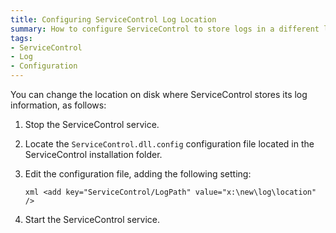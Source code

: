```yaml
---
title: Configuring ServiceControl Log Location
summary: How to configure ServiceControl to store logs in a different location
tags:
- ServiceControl
- Log
- Configuration
---
```

You can change the location on disk where ServiceControl stores its log information, as follows:

1. Stop the ServiceControl service.
1. Locate the `ServiceControl.dll.config` configuration file located in the ServiceControl installation folder.
1. Edit the configuration file, adding the following setting:

	`xml
	<add key="ServiceControl/LogPath" value="x:\new\log\location" />
	`
1. Start the ServiceControl service.
